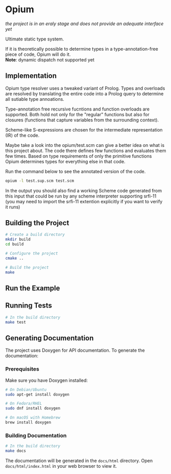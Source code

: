 # Opium

*the project is in an eraly stage and does not provide an adequate interface yet*

Ultimate static type system.

If it is theoretically possible to determine types in a type-annotation-free
piece of code, Opium will do it.  
**Note**: dynamic dispatch not supported yet


## Implementation

Opium type resolver uses a tweaked variant of Prolog. Types and overloads are
resolved by translating the entire code into a Prolog query to determine all
sutiable type annoations.

Type-annotation free recursive fucntions and function overloads are supported.
Both hold not only for the "regular" functions but also for closures (functions
that capture variables from the surrounding context).

Scheme-like S-expressions are chosen for the intermediate representation (IR) of
the code.

Maybe take a look into the opium/test.scm can give a better idea on what is this
project about. The code there defines few functions and evaluates them few times.
Based on type requirements of only the primitive functions Opium determines types
for everything else in that code.

Run the command below to see the annotated version of the code.
```bash
opium -l test.sup.scm test.scm
```
In the output you should also find a working Scheme code generated from this
input that could be run by any scheme interpreter supporting srfi-11 (you may
need to import the srfi-11 extention explicitly if you want to verify it runs)


## Building the Project

```bash
# Create a build directory
mkdir build
cd build

# Configure the project
cmake ..

# Build the project
make
```


## Run the Example


## Running Tests

```bash
# In the build directory
make test
```

## Generating Documentation

The project uses Doxygen for API documentation. To generate the documentation:

### Prerequisites

Make sure you have Doxygen installed:

```bash
# On Debian/Ubuntu
sudo apt-get install doxygen

# On Fedora/RHEL
sudo dnf install doxygen

# On macOS with Homebrew
brew install doxygen
```

### Building Documentation

```bash
# In the build directory
make docs
```

The documentation will be generated in the `docs/html` directory.
Open `docs/html/index.html` in your web browser to view it.